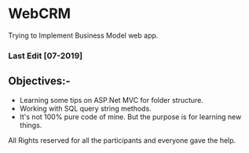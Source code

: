 # WebCRM
Trying to Implement  Business Model web app.

### Last Edit [07-2019]

## Objectives:-
- Learning some tips on ASP.Net MVC for folder structure.
- Working with SQL query string methods.
- It's not 100% pure code of mine. But the purpose is for learning new things.

All Rights reserved for all the participants and everyone gave the help.

